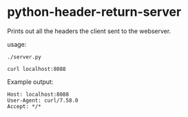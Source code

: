 # python-header-return-server

Prints out all the headers the client sent to the webserver.

usage:

    ./server.py

    curl localhost:8088

Example output:

    Host: localhost:8088
    User-Agent: curl/7.58.0
    Accept: */*


